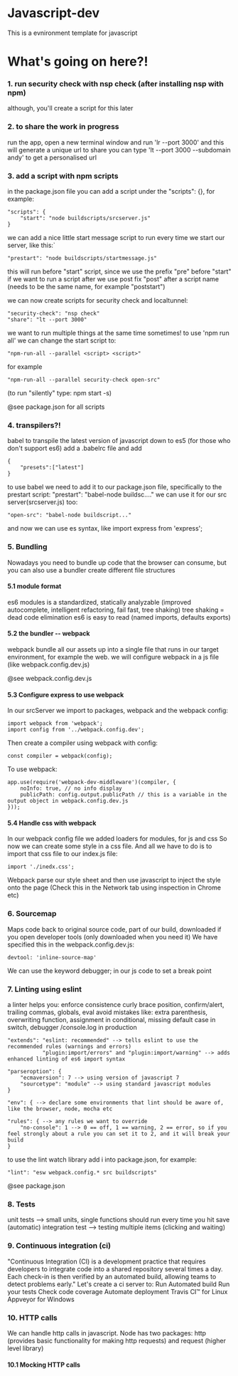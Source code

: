 # Javascript-dev

This is a evnironment template for javascript

# What's going on here?!


### 1. run security check with nsp check (after installing nsp with npm)
although, you'll create a script for this later

### 2. to share the work in progress
run the app, open a new terminal window and run 'lr --port 3000'
and this will generate a unique url to share
you can type 'lt --port 3000 --subdomain andy' to get a personalised url

### 3. add a script with npm scripts
in the package.json file you can add a script under the "scripts": {}, for example:
```
"scripts": {
    "start": "node buildscripts/srcserver.js"
}
```

we can add a nice little start message script to run every time we start our server, like this:`
```
"prestart": "node buildscripts/startmessage.js"
```
this will run before "start" script, since we use the prefix "pre" before "start"
if we want to run a script after we use post fix "post" after a script name
(needs to be the same name, for example "poststart")

we can now create scripts for security check and localtunnel:
```
"security-check": "nsp check"
"share": "lt --port 3000"
```
we want to run multiple things at the same time sometimes!
to use 'npm run all' we can change the start script to:
```
"npm-run-all --parallel <script> <script>"
```
for example
```
"npm-run-all --parallel security-check open-src"
```
(to run "silently" type: npm start -s)


@see package.json for all scripts

### 4. transpilers?!

babel to transpile the latest version of javascript down to es5 (for those who don't support es6)
add a .babelrc file and add
```
{
    "presets":["latest"]
}
```

to use babel we need to add it to our package.json file, specifically to the prestart script:
"prestart": "babel-node buildsc...."
we can use it for our src server(srcserver.js) too:
```
"open-src": "babel-node buildscript..."
```
and now we can use es syntax, like import express from 'express';

### 5. Bundling
Nowadays you need to bundle up code that the browser can consume,
but you can also use a bundler create different file structures

#### 5.1 module format
es6 modules is a standardized, statically analyzable
(improved autocomplete, intelligent refactoring, fail fast, tree shaking)
tree shaking = dead code elimination
es6 is easy to read (named imports, defaults exports)

#### 5.2 the bundler -- webpack
webpack bundle all our assets up into a single file that runs in our target environment, for example the web.
we will configure webpack in a js file (like webpack.config.dev.js)

@see webpack.config.dev.js

#### 5.3 Configure express to use webpack
In our srcServer we import to packages, webpack and the webpack config:

```
import webpack from 'webpack';
import config from '../webpack.config.dev';
```

Then create a compiler using webpack with config:
```
const compiler = webpack(config);
```

To use webpack:
```
app.use(require('webpack-dev-middleware')(compiler, {
    noInfo: true, // no info display
    publicPath: config.output.publicPath // this is a variable in the output object in webpack.config.dev.js
}));

```

#### 5.4 Handle css with webpack
In our webpack config file we added loaders for modules, for js and css
So now we can create some style in a css file. And all we have to do is to
import that css file to our index.js file:

```
import './inedx.css';
```

Webpack parse our style sheet and then use javascript to inject the style onto the page
(Check this in the Network tab using inspection in Chrome etc)

### 6. Sourcemap
Maps code back to original source code, part of our build,
downloaded if you open developer tools (only downloaded when you need it)
We have specified this in the webpack.config.dev.js:

```
devtool: 'inline-source-map'
```

We can use the keyword debugger; in our js code to set a break point

### 7. Linting using eslint
a linter helps you:
enforce consistence curly brace position, confirm/alert, trailing commas, globals, eval
avoid mistakes like: extra parenthesis, overwriting function, assignment in conditional, missing default case in switch, debugger /console.log in production

```
"extends": "eslint: recommended" --> tells eslint to use the recommended rules (warnings and errors)
           "plugin:import/errors" and "plugin:import/warning" --> adds enhanced linting of es6 import syntax
```

```
"parseroption": {
    "ecmaversion": 7 --> using version of javascript 7
    "sourcetype": "module" --> using standard javascript modules
}
```

```
"env": { --> declare some environments that lint should be aware of, like the browser, node, mocha etc
```

```
"rules": { --> any rules we want to override
    "no-console": 1 --> 0 == off, 1 == warning, 2 == error, so if you feel strongly about a rule you can set it to 2, and it will break your build
}
```
to use the lint watch library add i into package.json, for example:
```
"lint": "esw webpack.config.* src buildscripts"
```
@see package.json

### 8. Tests
unit tests --> small units, single functions
    should run every time you hit save (automatic)
integration test --> testing multiple items (clicking and waiting)


### 9. Continuous integration (ci)
"Continuous Integration (CI) is a development practice that requires developers to integrate code into a shared repository several times a day.
Each check-in is then verified by an automated build, allowing teams to detect problems early."
Let's create a ci server to:
    Run Automated build
    Run your tests
    Check code coverage
    Automate deployment
Travis CI™ for Linux [](https://travis-ci.org/Addibro/javascript-dev)
Appveyor for Windows [](https://ci.appveyor.com/project/Addibro/javascript-dev)

### 10. HTTP calls
We can handle http calls in javascript. Node has two packages: http (provides basic functionality for making http requests)
and request (higher level library)


#### 10.1 Mocking HTTP calls